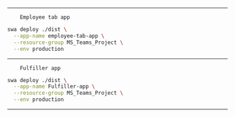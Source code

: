 ------------------------------------------------------

		Employee tab app
```bash
swa deploy ./dist \
  --app-name employee-tab-app \
  --resource-group MS_Teams_Project \
  --env production
```



---------------------------------------------------------

		Fulfiller app


```bash
swa deploy ./dist \
  --app-name Fulfiller-app \
  --resource-group MS_Teams_Project \
  --env production
```
--------------------------------------------------
